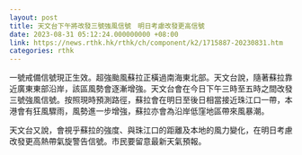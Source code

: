 ```yaml
---
layout: post
title: 天文台下午將改發三號強風信號　明日考慮改發更高信號
date: 2023-08-31 05:12:24.000000000 +08:00
link: https://news.rthk.hk/rthk/ch/component/k2/1715887-20230831.htm
categories: rthk
---
```


一號戒備信號現正生效。超強颱風蘇拉正橫過南海東北部。天文台說，隨著蘇拉靠近廣東東部沿岸，該區風勢會逐漸增強。天文台會在今日下午三時至五時之間改發三號強風信號。按照現時預測路徑，蘇拉會在明日至後日相當接近珠江口一帶，本港會有狂風驟雨，風勢進一步增強，蘇拉亦會為沿岸低窪地區帶來風暴潮。

天文台又說，會視乎蘇拉的強度、與珠江口的距離及本地的風力變化，在明日考慮改發更高熱帶氣旋警告信號。市民要留意最新天氣預報。
